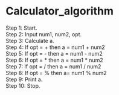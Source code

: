 # Calculator_algorithm
Step 1: Start.\
Step 2: Input num1, num2, opt.\
Step 3: Calculate a.\
Step 4: If opt = + then a = num1 + num2\
Step 5: If opt = - then a = num1 - num2\
Step 6: If opt = * then a = num1 * num2\
Step 7: If opt = / then a = num1 / num2\
Step 8: If opt = % then a= num1 % num2\
Step 9: Print a.\
Step 10: Stop.
